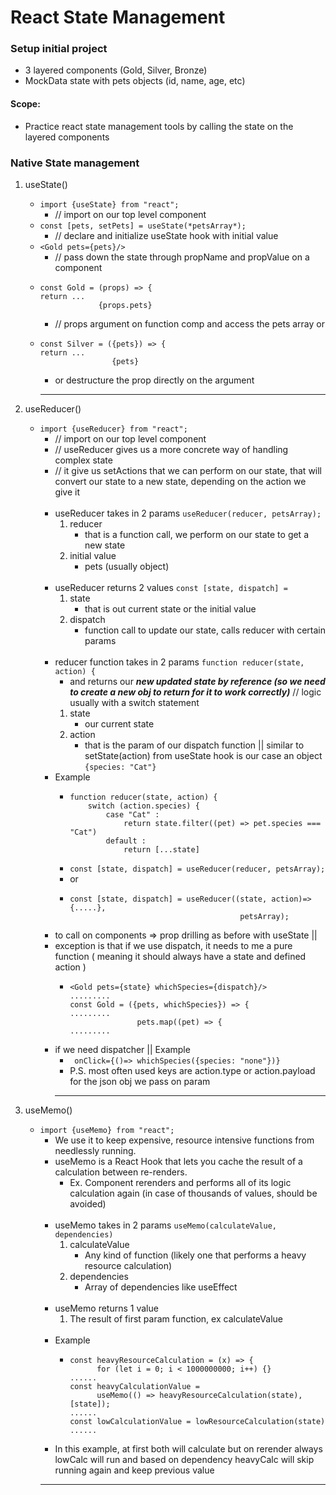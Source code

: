 # React State Management 

### Setup initial project 
- 3 layered components (Gold, Silver, Bronze)
- MockData state with pets objects (id, name, age, etc)
####  Scope: 
- Practice react state management tools by calling the state on the layered components



### Native State management  

1. useState()

   - `import {useState} from "react"; `
     - // import on our top level component 
   - `const [pets, setPets] = useState(*petsArray*);` 
     - // declare and initialize useState hook with initial value
   - `<Gold pets={pets}/>`
     - // pass down the state through propName and propValue on a component
   - ```
     const Gold = (props) => {
     return ...
                  {props.pets}
     ```
     - // props argument on function comp and access the pets array or
   - ```
     const Silver = ({pets}) => {
     return ...
                     {pets}
     ```
     - or destructure the prop directly on the argument
     <hr />

2. useReducer()
   - `import {useReducer} from "react";`
     - // import on our top level component  
     - // useReducer gives us a more concrete way of handling complex state
     - // it give us setActions that we can perform on our state, 
     that will convert our state to a new state, depending on the action we give it
       <br/><br/>
     - useReducer takes in 2 params  `useReducer(reducer, petsArray);`
       1. reducer
          - that is a function call, we perform on our state to get a new state
       2. initial value 
          - pets (usually object)
            <br/><br/>
     - useReducer returns 2 values `const [state, dispatch] =`
       1. state
          - that is out current state or the initial value
       2. dispatch
          - function call to update our state, calls reducer with certain params
         <br/><br/>
     - reducer function takes in 2 params `function reducer(state, action) {` 
        - and returns our ***new updated state by reference (so we need to create a new obj to return for it to work correctly)*** // logic usually with a switch statement
         1. state
            - our current state
         2. action
            - that is the param of our dispatch function || similar to setState(action) from useState hook is our case an object `{species: "Cat"}`
     - Example 
       - ```
         function reducer(state, action) {
             switch (action.species) {
                 case "Cat" :
                     return state.filter((pet) => pet.species === "Cat")
                 default :
                     return [...state]
         ```
       - `const [state, dispatch] = useReducer(reducer, petsArray);`
       - or
       - ```
         const [state, dispatch] = useReducer((state, action)=>{.....},
                                               petsArray);
         ```
     - to call on components => prop drilling as before with useState || 
     - exception is that if we use dispatch, it needs to me a pure function ( meaning it should always have a state and defined action )
       - ```
         <Gold pets={state} whichSpecies={dispatch}/>
         .........
         const Gold = ({pets, whichSpecies}) => {
         .........
                        pets.map((pet) => {
         .........
         ```
     - if we need dispatcher || Example
       - ` onClick={()=> whichSpecies({species: "none"})}`
       - P.S. most often used keys are action.type or action.payload for the json obj we pass on param
       <hr/>
    
3. useMemo()
    - `import {useMemo} from "react";`
      - We use it to keep expensive, resource intensive functions from needlessly running. 
      - useMemo is a React Hook that lets you cache the result of a calculation between re-renders.
          - Ex. Component rerenders and performs all of its logic calculation again (in case of thousands of values, should be avoided)
          <br/><br/>
      - useMemo takes in 2 params `useMemo(calculateValue, dependencies)`
        1. calculateValue
           - Any kind of function (likely one that performs a heavy resource calculation)
        2. dependencies
           - Array of dependencies like useEffect 
           <br/><br/>
      - useMemo returns 1 value 
        1. The result of first param function, ex calculateValue
           <br/><br/>
      - Example
        - ``` 
          const heavyResourceCalculation = (x) => {
                for (let i = 0; i < 1000000000; i++) {}
          ......
          const heavyCalculationValue = 
                useMemo(() => heavyResourceCalculation(state), [state]);
          ......
          const lowCalculationValue = lowResourceCalculation(state)
          ......
          ```
      - In this example, at first both will calculate but on rerender always lowCalc will run and based on dependency heavyCalc will skip running again and keep previous value
      <hr/>